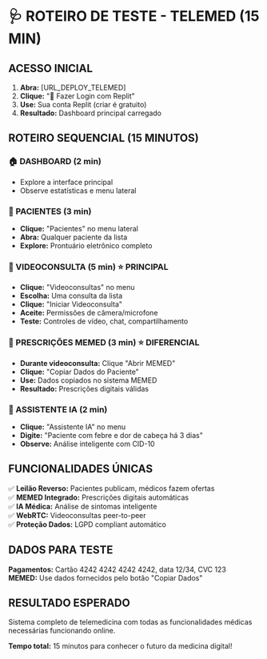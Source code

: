 # 🩺 ROTEIRO DE TESTE - TELEMED (15 MIN)

## ACESSO INICIAL
1. **Abra:** [URL_DEPLOY_TELEMED]
2. **Clique:** "🔑 Fazer Login com Replit"
3. **Use:** Sua conta Replit (criar é gratuito)
4. **Resultado:** Dashboard principal carregado

## ROTEIRO SEQUENCIAL (15 MINUTOS)

### 🏠 DASHBOARD (2 min)
- Explore a interface principal
- Observe estatísticas e menu lateral

### 👥 PACIENTES (3 min)
- **Clique:** "Pacientes" no menu lateral
- **Abra:** Qualquer paciente da lista
- **Explore:** Prontuário eletrônico completo

### 🎥 VIDEOCONSULTA (5 min) ⭐ PRINCIPAL
- **Clique:** "Videoconsultas" no menu
- **Escolha:** Uma consulta da lista
- **Clique:** "Iniciar Videoconsulta"
- **Aceite:** Permissões de câmera/microfone
- **Teste:** Controles de vídeo, chat, compartilhamento

### 💊 PRESCRIÇÕES MEMED (3 min) ⭐ DIFERENCIAL
- **Durante videoconsulta:** Clique "Abrir MEMED"
- **Clique:** "Copiar Dados do Paciente"
- **Use:** Dados copiados no sistema MEMED
- **Resultado:** Prescrições digitais válidas

### 🤖 ASSISTENTE IA (2 min)
- **Clique:** "Assistente IA" no menu
- **Digite:** "Paciente com febre e dor de cabeça há 3 dias"
- **Observe:** Análise inteligente com CID-10

## FUNCIONALIDADES ÚNICAS

✅ **Leilão Reverso:** Pacientes publicam, médicos fazem ofertas  
✅ **MEMED Integrado:** Prescrições digitais automáticas  
✅ **IA Médica:** Análise de sintomas inteligente  
✅ **WebRTC:** Videoconsultas peer-to-peer  
✅ **Proteção Dados:** LGPD compliant automático  

## DADOS PARA TESTE

**Pagamentos:** Cartão 4242 4242 4242 4242, data 12/34, CVC 123  
**MEMED:** Use dados fornecidos pelo botão "Copiar Dados"  

## RESULTADO ESPERADO

Sistema completo de telemedicina com todas as funcionalidades médicas necessárias funcionando online.

**Tempo total:** 15 minutos para conhecer o futuro da medicina digital!